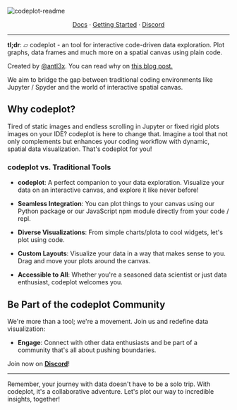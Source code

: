 ![codeplot-readme](https://github.com/codeplot-co/codeplot/assets/26308297/e1212d25-a731-4755-875d-e988848f6d87)
<div align="center">
<a href="https://codeplot.co">Docs</a> 
<span> · </span><a href="https://codeplot.co/getting-started">Getting Started</a> 
<span> · </span>
<a href="https://discord.gg/fYTsNp5Wvt">Discord</a>
</div>

---

**tl;dr**: ▱ codeplot - an tool for interactive code-driven data exploration. Plot graphs, data frames and much more on a spatial canvas using plain code.

Created by [@antl3x](https://github.com/antl3x). You can read why on [this blog post.](https://antl3x.co/posts/2024-01-25-today-i-decided-to-create-a-tool-that-i-always-wanted/)

We aim to bridge the gap between traditional coding environments like Jupyter / Spyder and the world of interactive spatial canvas.

## Why codeplot?

Tired of static images and endless scrolling in Jupyter or fixed rigid plots images on your IDE? codeplot is here to change that. Imagine a tool that not only complements but enhances your coding workflow with dynamic, spatial data visualization. That's codeplot for you!

### codeplot vs. Traditional Tools

- **codeplot**: A perfect companion to your data exploration. Visualize your data on an interactive canvas, and explore it like never before!

- **Seamless Integration**: You can plot things to your canvas using our Python package or our JavaScript npm module directly from your code / repl.

- **Diverse Visualizations**: From simple charts/plota to cool widgets, let's plot using code.

- **Custom Layouts**: Visualize your data in a way that makes sense to you. Drag and move your plots around the canvas.

- **Accessible to All**: Whether you're a seasoned data scientist or just data enthusiast, codeplot welcomes you.

## Be Part of the codeplot Community

We're more than a tool; we're a movement. Join us and redefine data visualization:

- **Engage**: Connect with other data enthusiasts and be part of a community that's all about pushing boundaries.

Join now on **[Discord](https://discord.gg/fYTsNp5Wvt)**!

---

Remember, your journey with data doesn't have to be a solo trip. With codeplot, it's a collaborative adventure. Let's plot our way to incredible insights, together!

